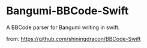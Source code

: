 # Bangumi-BBCode-Swift

A BBCode parser for Bangumi writing in swift.

from: https://github.com/shiningdracon/BBCode-Swift
